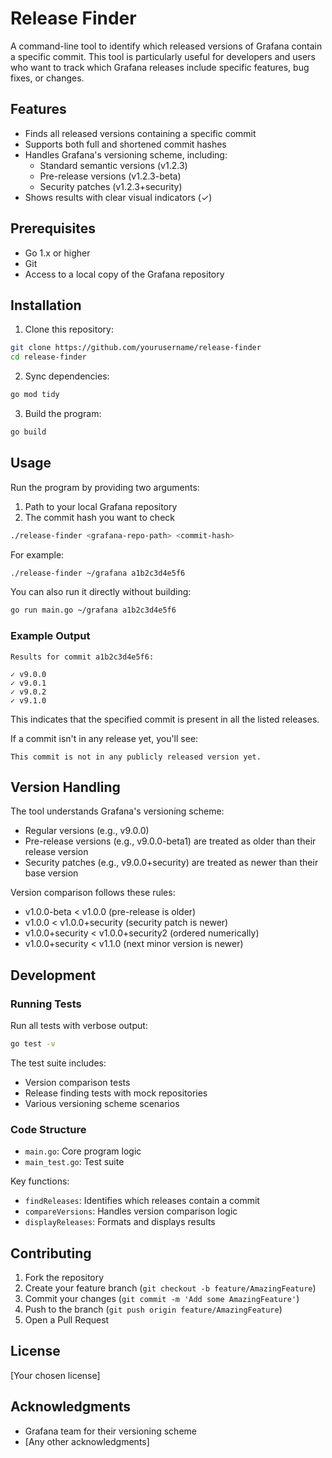 # Release Finder

A command-line tool to identify which released versions of Grafana contain a specific commit. This tool is particularly useful for developers and users who want to track which Grafana releases include specific features, bug fixes, or changes.

## Features

- Finds all released versions containing a specific commit
- Supports both full and shortened commit hashes
- Handles Grafana's versioning scheme, including:
  - Standard semantic versions (v1.2.3)
  - Pre-release versions (v1.2.3-beta)
  - Security patches (v1.2.3+security)
- Shows results with clear visual indicators (✓)

## Prerequisites

- Go 1.x or higher
- Git
- Access to a local copy of the Grafana repository

## Installation

1. Clone this repository:

```bash
git clone https://github.com/yourusername/release-finder
cd release-finder
```

2. Sync dependencies:

```bash
go mod tidy
```

3. Build the program:

```bash
go build
```

## Usage

Run the program by providing two arguments:

1. Path to your local Grafana repository
2. The commit hash you want to check

```bash
./release-finder <grafana-repo-path> <commit-hash>
```

For example:

```bash
./release-finder ~/grafana a1b2c3d4e5f6
```

You can also run it directly without building:

```bash
go run main.go ~/grafana a1b2c3d4e5f6
```

### Example Output

```
Results for commit a1b2c3d4e5f6:

✓ v9.0.0
✓ v9.0.1
✓ v9.0.2
✓ v9.1.0
```

This indicates that the specified commit is present in all the listed releases.

If a commit isn't in any release yet, you'll see:

```
This commit is not in any publicly released version yet.
```

## Version Handling

The tool understands Grafana's versioning scheme:

- Regular versions (e.g., v9.0.0)
- Pre-release versions (e.g., v9.0.0-beta1) are treated as older than their release version
- Security patches (e.g., v9.0.0+security) are treated as newer than their base version

Version comparison follows these rules:

- v1.0.0-beta < v1.0.0 (pre-release is older)
- v1.0.0 < v1.0.0+security (security patch is newer)
- v1.0.0+security < v1.0.0+security2 (ordered numerically)
- v1.0.0+security < v1.1.0 (next minor version is newer)

## Development

### Running Tests

Run all tests with verbose output:

```bash
go test -v
```

The test suite includes:

- Version comparison tests
- Release finding tests with mock repositories
- Various versioning scheme scenarios

### Code Structure

- `main.go`: Core program logic
- `main_test.go`: Test suite

Key functions:

- `findReleases`: Identifies which releases contain a commit
- `compareVersions`: Handles version comparison logic
- `displayReleases`: Formats and displays results

## Contributing

1. Fork the repository
2. Create your feature branch (`git checkout -b feature/AmazingFeature`)
3. Commit your changes (`git commit -m 'Add some AmazingFeature'`)
4. Push to the branch (`git push origin feature/AmazingFeature`)
5. Open a Pull Request

## License

[Your chosen license]

## Acknowledgments

- Grafana team for their versioning scheme
- [Any other acknowledgments]
